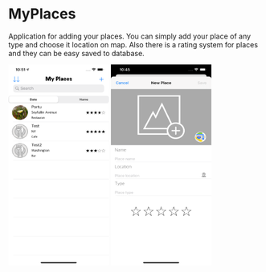 
# MyPlaces

Application for adding your places. You can simply add your place of any type and choose it location on map. Also there is a rating system for places and they can be easy saved to database.

<img src="https://github.com/prostiak/Swift/blob/master/img/myplaces1.png" width="200" height="400" />           <img src="https://github.com/prostiak/Swift/blob/master/img/myplaces2.png" width="200" height="400" />

